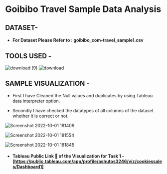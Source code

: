 # Goibibo Travel Sample Data Analysis



## DATASET-

* #### For Dataset Please Refer to : goibibo_com-travel_sample1.csv



## TOOLS USED - 

![download (9)](https://user-images.githubusercontent.com/111995863/193774564-fbe2a42a-0ec0-4464-87e9-8a5e8da80ed1.png)
    ![download](https://user-images.githubusercontent.com/111995863/193412142-23bde289-d9f1-4f65-b1ee-25db1b3b47bb.jpg)
  



## SAMPLE VISUALIZATION -

* First I have Cleaned the Null values and duplicates by using Tableau data interpreter option.

* Secondly I have checked the datatypes of all columns of the dataset whether it is correct or not. 



![Screenshot 2022-10-01 181409](https://user-images.githubusercontent.com/111995863/193417897-38ab0e05-f581-485b-b7e2-e1e27d536583.png)




![Screenshot 2022-10-01 181554](https://user-images.githubusercontent.com/111995863/193418016-309486e5-085c-4358-bd3c-0c9c4cf2a957.png)



![Screenshot 2022-10-01 181845](https://user-images.githubusercontent.com/111995863/193418274-f8b52fd1-80a5-4212-885e-27d807eac674.png)

 * #### Tableau Public Link 🔗 of the Visualization for Task 1 - [https://public.tableau.com/app/profile/ashutos3246/viz/cookiessales/Dashboard1]



